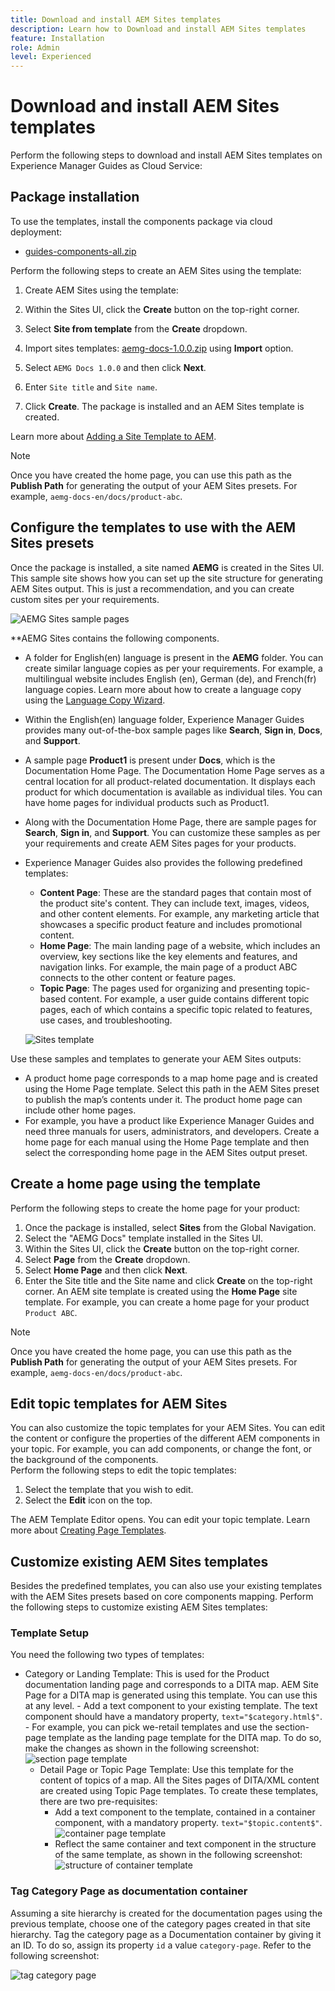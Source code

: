 ```yaml
---
title: Download and install AEM Sites templates
description: Learn how to Download and install AEM Sites templates
feature: Installation
role: Admin
level: Experienced
---
```


# Download and install AEM Sites templates

Perform the following steps to download and install AEM Sites templates on Experience Manager Guides as Cloud Service:

## Package installation

To use the templates, install the components package via cloud deployment: 
- [guides-components-all.zip](https://github.com/adobe/aemg-sites-components/releases/tag/v1.0.0)


    
Perform the following steps to create an AEM Sites using the template: 


1. Create AEM Sites using the template: 
1. Within the Sites UI, click the **Create** button on the top-right corner.
1. Select **Site from template** from the **Create** dropdown.

1. Import sites templates: [aemg-docs-1.0.0.zip](https://github.com/adobe/aemg-sites-template/releases/tag/v1.0.0) using **Import** option.
1. Select `AEMG Docs 1.0.0` and then click **Next**.
1. Enter `Site title` and `Site name`.
1. Click **Create**. The package is installed and an AEM Sites template is created. 
    
Learn more about [Adding a Site Template to AEM](https://experienceleague.adobe.com/en/docs/experience-manager-cloud-service/content/sites/administering/site-creation/site-templates#adding).


>[!NOTE]
>
>Once you have created the home page, you can use this path as the **Publish Path** for generating the output of your AEM Sites presets. For example, `aemg-docs-en/docs/product-abc`.


## Configure the templates to use with the AEM Sites presets

Once the package is installed, a site named **AEMG** is created in the Sites UI. This sample site shows how you can set up the site structure for generating AEM Sites output. This is just a recommendation, and you can create custom sites per your requirements.

![AEMG Sites sample pages](assets/aemg-sites-sample-pages.png)


 **AEMG Sites contains the following components. 
- A folder for English(en) language is present in the **AEMG** folder. You can create similar language copies as per your requirements. For example, a multilingual website includes English (en), German (de), and French(fr) language copies.  Learn more about how to create a language copy using the [Language Copy Wizard](https://experienceleague.adobe.com/en/docs/experience-manager-65/content/sites/administering/introduction/tc-wizard).
- Within the English(en) language folder, Experience Manager Guides provides many out-of-the-box sample pages like **Search**, **Sign in**, **Docs**, and **Support**. 

- A sample page **Product1** is present under **Docs**, which is the Documentation Home Page. The Documentation Home Page serves as a central location for all product-related documentation. It displays each product for which documentation is available as individual tiles. You can have home pages for individual products such as Product1.
- Along with the Documentation Home Page, there are sample pages for **Search**, **Sign in**, and **Support**. You can customize these samples as per your requirements and create AEM Sites pages for your products.   
- Experience Manager Guides also provides the following predefined templates: 

    - **Content Page**: These are the standard pages that contain most of the product site's content. They can include text, images, videos, and other content elements. For example, any marketing article that showcases a specific product feature and includes promotional content.
    - **Home Page**: The main landing page of a website, which includes an overview, key sections like the key elements and features, and navigation links. For example, the main page of a product ABC connects to the other content or feature pages.
    - **Topic Page**: The pages used for organizing and presenting topic-based content. For example, a user guide contains different topic pages, each of which contains a specific topic related to features, use cases, and troubleshooting.
   
   ![Sites template](assets/sites-ui-templates.png)
   
Use these samples and templates to generate your AEM Sites outputs:
- A product home page corresponds to a map home page and is created using the Home Page template. Select this path in the AEM Sites preset to publish the map’s contents under it. The product home page can include other home pages. 
- For example, you have a product like Experience Manager Guides and need three manuals for users, administrators, and developers.  Create a home page for each manual using the Home Page template and then select the corresponding home page in the AEM Sites output preset.

## Create a home page using the template

Perform the following steps to create the home page for your product:  
1. Once the package is installed, select **Sites** from the Global Navigation.
1. Select the "AEMG Docs" template installed in the Sites UI.
1. Within the Sites UI, click the **Create** button on the top-right corner.
1. Select **Page** from the **Create** dropdown.
1. Select **Home Page** and then click **Next**. 
1. Enter the Site title and the Site name and click **Create** on the top-right corner. An AEM site template is created using the **Home Page** site template. For example, you can create a home page for your product `Product ABC`.


>[!NOTE]
>
>Once you have created the home page, you can use this path as the **Publish Path** for generating the output of your AEM Sites presets. For example, `aemg-docs-en/docs/product-abc`.

## Edit topic templates for AEM Sites

You can also customize the topic templates for your AEM Sites. You can edit the content or configure the properties of the different AEM components in your topic. For example, you can add components, or change the font, or the background of the components.  
Perform the following steps to edit the topic templates:
1. Select the template that you wish to edit. 
1. Select the **Edit** icon on the top.

The AEM Template Editor opens. You can edit your topic template. Learn more about [Creating Page Templates](https://experienceleague.adobe.com/en/docs/experience-manager-65/content/sites/authoring/siteandpage/templates#editing-a-template-structure-template-author).


## Customize existing AEM Sites templates 

Besides the predefined templates, you can also use your existing templates with the AEM Sites presets based on core components mapping. Perform the following steps to customize existing AEM Sites templates:

### Template Setup

You need the following two types of templates:

- Category or Landing Template: This is used for the Product documentation landing page and corresponds to a DITA map.  AEM Site Page for a DITA map is generated using this template. You can use this at any level.
        - Add a text component to your existing template. The text component should have a mandatory property, `text="$category.html$"`.
        - For example, you can pick we-retail templates and use the section-page template as the landing page template for the DITA map. To do so, make the changes as shown in the following screenshot:
![section page template](assets/customize-existing-aem-templates-section.png)
    -  Detail Page or Topic Page Template: Use this template for the content of topics of a map. All the Sites pages of DITA/XML content are created using Topic Page templates. To create these templates, there are two pre-requisites:
        - Add a text component to the template, contained in a container component, with a mandatory property. `text="$topic.content$"`. 
![container page template](assets/customize-existing-aem-templates-container.png)
       - Reflect the same container and text component in the structure of the same template, as shown in the following screenshot:
![structure of container template](assets/customize-existing-aem-templates-structure.png)

### Tag Category Page as documentation container

Assuming a site hierarchy is created for the documentation pages using the previous template, choose one of the category pages created in that site hierarchy. Tag the category page as a Documentation container by giving it an ID. 
To do so, assign its property `id` a value `category-page`. Refer to the following screenshot:
 
![tag category page](assets/customize-existing-aem-templates-tagging.png)






